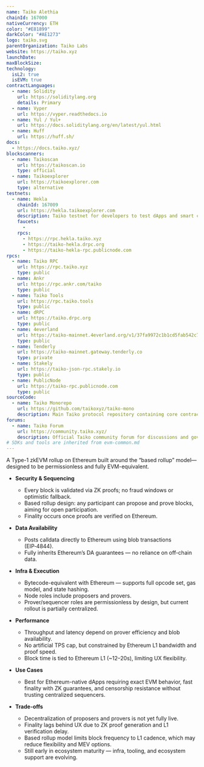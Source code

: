 ```yaml
---
name: Taiko Alethia
chainId: 167000
nativeCurrency: ETH
color: "#E81899"
darkColor: "#AE1273"
logo: taiko.svg
parentOrganization: Taiko Labs
website: https://taiko.xyz
launchDate: 
maxBlockSize: 
technology:
  isL2: true
  isEVM: true
contractLanguages:
  - name: Solidity
    url: https://soliditylang.org
    details: Primary
  - name: Vyper
    url: https://vyper.readthedocs.io
  - name: Yul / Yul+
    url: https://docs.soliditylang.org/en/latest/yul.html
  - name: Huff
    url: https://huff.sh/
docs:
  - https://docs.taiko.xyz/
blockscanners:
  - name: Taikoscan
    url: https://taikoscan.io
    type: official
  - name: Taikoexplorer
    url: https://taikoexplorer.com
    type: alternative
testnets:
  - name: Hekla
    chainId: 167009
    url: https://hekla.taikoexplorer.com
    description: Taiko testnet for developers to test dApps and smart contracts before mainnet deployment.
    faucets:
      - 
    rpcs:
      - https://rpc.hekla.taiko.xyz
      - https://taiko-hekla.drpc.org
      - https://taiko-hekla-rpc.publicnode.com
rpcs:
  - name: Taiko RPC
    url: https://rpc.taiko.xyz
    type: public
  - name: Ankr
    url: https://rpc.ankr.com/taiko
    type: public
  - name: Taiko Tools
    url: https://rpc.taiko.tools
    type: public
  - name: dRPC
    url: https://taiko.drpc.org
    type: public
  - name: 4everland
    url: https://taiko-mainnet.4everland.org/v1/37fa9972c1b1cd5fab542c7bdd4cde2f
    type: public
  - name: Tenderly
    url: https://taiko-mainnet.gateway.tenderly.co
    type: private
  - name: Stakely
    url: https://taiko-json-rpc.stakely.io
    type: public
  - name: PublicNode
    url: https://taiko-rpc.publicnode.com
    type: public
sourceCode:
  - name: Taiko Monorepo
    url: https://github.com/taikoxyz/taiko-mono
    description: Main Taiko protocol repository containing core contracts and infrastructure
forums:
  - name: Taiko Forum
    url: https://community.taiko.xyz/
    description: Official Taiko community forum for discussions and governance
# SDKs and tools are inherited from evm-common.md
---
```


A Type-1 zkEVM rollup on Ethereum built around the “based rollup” model—designed to be permissionless and fully EVM-equivalent.

- **Security & Sequencing**  
  - Every block is validated via ZK proofs; no fraud windows or optimistic fallback.  
  - Based rollup design: any participant can propose and prove blocks, aiming for open participation.  
  - Finality occurs once proofs are verified on Ethereum.

- **Data Availability**  
  - Posts calldata directly to Ethereum using blob transactions (EIP‑4844).  
  - Fully inherits Ethereum’s DA guarantees — no reliance on off-chain data.

- **Infra & Execution**  
  - Bytecode-equivalent with Ethereum — supports full opcode set, gas model, and state hashing.  
  - Node roles include proposers and provers.  
  - Prover/sequencer roles are permissionless by design, but current rollout is partially centralized.

- **Performance**  
  - Throughput and latency depend on prover efficiency and blob availability.  
  - No artificial TPS cap, but constrained by Ethereum L1 bandwidth and proof speed.  
  - Block time is tied to Ethereum L1 (~12–20s), limiting UX flexibility.

- **Use Cases**  
  - Best for Ethereum-native dApps requiring exact EVM behavior, fast finality with ZK guarantees, and censorship resistance without trusting centralized sequencers.

- **Trade-offs**  
  - Decentralization of proposers and provers is not yet fully live.  
  - Finality lags behind UX due to ZK proof generation and L1 verification delay.  
  - Based rollup model limits block frequency to L1 cadence, which may reduce flexibility and MEV options.  
  - Still early in ecosystem maturity — infra, tooling, and ecosystem support are evolving.